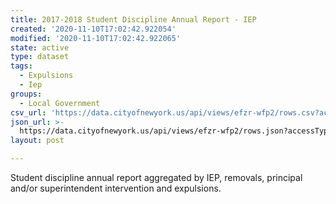 ```yaml
---
title: 2017-2018 Student Discipline Annual Report - IEP
created: '2020-11-10T17:02:42.922054'
modified: '2020-11-10T17:02:42.922065'
state: active
type: dataset
tags:
  - Expulsions
  - Iep
groups:
  - Local Government
csv_url: 'https://data.cityofnewyork.us/api/views/efzr-wfp2/rows.csv?accessType=DOWNLOAD'
json_url: >-
  https://data.cityofnewyork.us/api/views/efzr-wfp2/rows.json?accessType=DOWNLOAD
layout: post

---
```

Student discipline annual report aggregated by IEP, removals, principal and/or superintendent intervention and expulsions.
